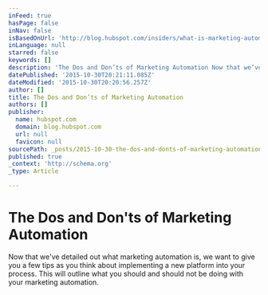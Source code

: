 ```yaml
---
inFeed: true
hasPage: false
inNav: false
isBasedOnUrl: 'http://blog.hubspot.com/insiders/what-is-marketing-automation-a-beginners-guide'
inLanguage: null
starred: false
keywords: []
description: 'The Dos and Don’ts of Marketing Automation Now that we’ve detailed out what marketing automation is, we want to give you a few tips as you think about implement'
datePublished: '2015-10-30T20:21:11.085Z'
dateModified: '2015-10-30T20:20:56.257Z'
author: []
title: The Dos and Don’ts of Marketing Automation
authors: []
publisher:
  name: hubspot.com
  domain: blog.hubspot.com
  url: null
  favicon: null
sourcePath: _posts/2015-10-30-the-dos-and-donts-of-marketing-automation.md
published: true
_context: 'http://schema.org'
_type: Article

---
```

# The Dos and Don'ts of Marketing Automation

Now that we've detailed out what marketing automation is, we want to give you a few tips as you think about implementing a new platform into your process. This will outline what you should and should not be doing with your marketing automation.